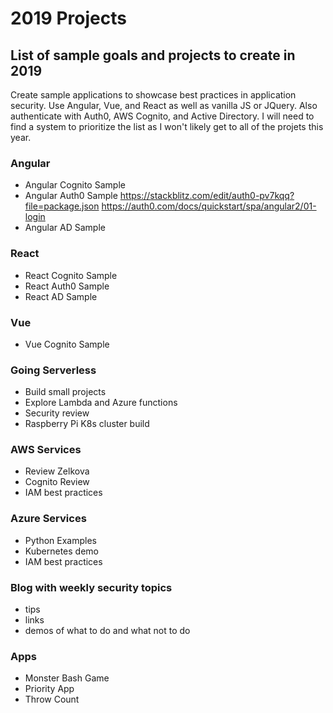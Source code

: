 # 2019 Projects

## List of sample goals and projects to create in 2019

Create sample applications to showcase best practices in application security. Use Angular, Vue, and React as well as vanilla JS or JQuery. Also authenticate with Auth0, AWS Cognito, and Active Directory. I will need to find a system to prioritize the list as I won't likely get to all of the projets this year.  

### Angular
- Angular Cognito Sample
- Angular Auth0 Sample
  https://stackblitz.com/edit/auth0-pv7kqq?file=package.json
  https://auth0.com/docs/quickstart/spa/angular2/01-login
- Angular AD Sample

### React
- React Cognito Sample
- React Auth0 Sample
- React AD Sample

### Vue
- Vue Cognito Sample

### Going Serverless
- Build small projects
- Explore Lambda and Azure functions
- Security review
- Raspberry Pi K8s cluster build

### AWS Services
- Review Zelkova
- Cognito Review
- IAM best practices

### Azure Services
- Python Examples
- Kubernetes demo
- IAM best practices

### Blog with weekly security topics
- tips
- links
- demos of what to do and what not to do

### Apps
- Monster Bash Game
- Priority App
- Throw Count
